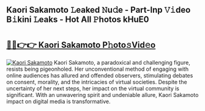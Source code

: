 ## Kaori Sakamoto 𝙻eaked 𝙽u𝚍e - Part-lnp 𝚅𝚒deo B𝚒kini 𝙻eaks - Hot All 𝙿hotos kHuE0

# <h2><a href="http://ld092m.urlbe.top/?page=Kaori+Sakamoto">🔗🔗👉👉 Kaori Sakamoto P𝚑oto𝚜Vid𝚎o</a></h2>

[![Kaori Sakamoto](https://i.imgur.com/eBuTRDB.gif)](http://ld092m.urlbe.top/?page=Kaori+Sakamoto)
Kaori Sakamoto, a paradoxical and challenging figure, resists being pigeonholed. Her unconventional method of engaging with online audiences has allured and offended observers, stimulating debates on consent, morality, and the intricacies of virtual societies. Despite the uncertainty of her next steps, her impact on the virtual community is significant. With an unwavering spirit and undeniable allure, Kaori Sakamoto impact on digital media is transformative.

